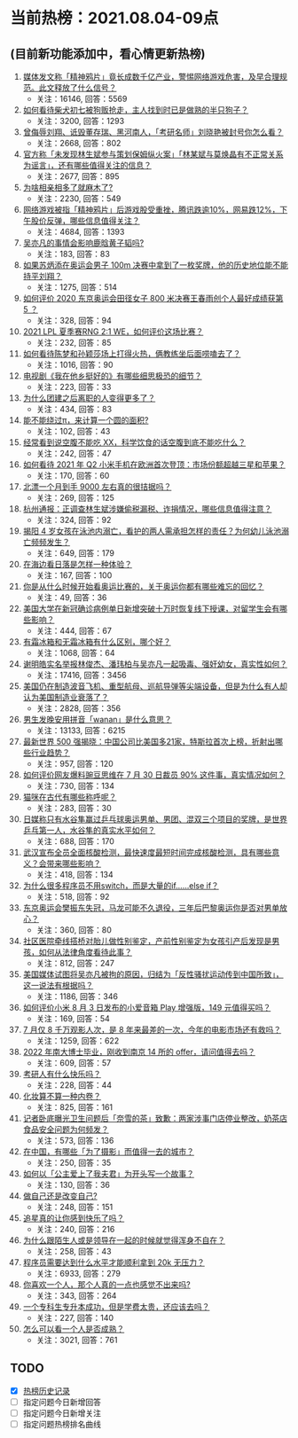 # 当前热榜：2021.08.04-09点
## (目前新功能添加中，看心情更新热榜)
1. [媒体发文称「精神鸦片」竟长成数千亿产业，警惕网络游戏危害，及早合理规范。此文释放了什么信号？](https://www.zhihu.com/question/476894720)
    * 关注：16146, 回答：5569
2. [如何看待柴犬初七被狗贩抢走，主人找到时已是做熟的半只狗子？](https://www.zhihu.com/question/476769947)
    * 关注：3200, 回答：1293
3. [曾侮辱刘翔、诋毁董存瑞、黑河南人，「考研名师」刘晓艳被封号你怎么看？](https://www.zhihu.com/question/477039231)
    * 关注：2668, 回答：802
4. [官方称「未发现林生斌参与策划保姆纵火案」「林某斌与莫焕晶有不正常关系为谣言」，还有哪些值得关注的信息？](https://www.zhihu.com/question/477019547)
    * 关注：2677, 回答：895
5. [为啥相亲相多了就麻木了?](https://www.zhihu.com/question/457773878)
    * 关注：2230, 回答：549
6. [网络游戏被指「精神鸦片」后游戏股受重挫，腾讯跌逾10%，网易跌12%，下午股价反弹，哪些信息值得关注？](https://www.zhihu.com/question/476903827)
    * 关注：4684, 回答：1393
7. [吴亦凡的事情会影响鹿晗黄子韬吗?](https://www.zhihu.com/question/476429923)
    * 关注：183, 回答：83
8. [如果苏炳添在奥运会男子 100m 决赛中拿到了一枚奖牌，他的历史地位能不能持平刘翔？](https://www.zhihu.com/question/476422195)
    * 关注：1275, 回答：514
9. [如何评价 2020 东京奥运会田径女子 800 米决赛王春雨创个人最好成绩获第 5 ？](https://www.zhihu.com/question/477063063)
    * 关注：328, 回答：94
10. [2021 LPL 夏季赛RNG 2:1 WE，如何评价这场比赛？](https://www.zhihu.com/question/477045645)
    * 关注：232, 回答：85
11. [如何看待陈梦和孙颖莎场上打得火热，俩教练坐后面唠嗑去了？](https://www.zhihu.com/question/475924045)
    * 关注：1016, 回答：90
12. [电视剧《我在他乡挺好的》有哪些细思极恐的细节？](https://www.zhihu.com/question/473111119)
    * 关注：223, 回答：33
13. [为什么团建之后离职的人变得更多了？](https://www.zhihu.com/question/475430119)
    * 关注：434, 回答：83
14. [能不能绕过π，来计算一个圆的面积?](https://www.zhihu.com/question/475969249)
    * 关注：102, 回答：43
15. [经常看到说空腹不能吃 XX，科学饮食的话空腹到底不能吃什么？](https://www.zhihu.com/question/474957280)
    * 关注：242, 回答：47
16. [如何看待 2021 年 Q2 小米手机在欧洲首次登顶：市场份额超越三星和苹果？](https://www.zhihu.com/question/476885706)
    * 关注：170, 回答：60
17. [北漂一个月到手 9000 左右真的很拮据吗？](https://www.zhihu.com/question/462788707)
    * 关注：269, 回答：125
18. [杭州通报：正调查林生斌涉嫌偷税漏税、诈捐情况，哪些信息值得注意？](https://www.zhihu.com/question/477019359)
    * 关注：324, 回答：92
19. [揭阳 4 岁女孩在泳池内溺亡，看护的两人需承担怎样的责任？为何幼儿泳池溺亡频频发生？](https://www.zhihu.com/question/476988896)
    * 关注：649, 回答：179
20. [在海边看日落是怎样一种体验？](https://www.zhihu.com/question/475250643)
    * 关注：167, 回答：100
21. [你是从什么时候开始看奥运比赛的，关于奥运你都有哪些难忘的回忆？](https://www.zhihu.com/question/476990209)
    * 关注：49, 回答：36
22. [美国大学在新冠确诊病例单日新增突破十万时恢复线下授课，对留学生会有哪些影响？](https://www.zhihu.com/question/476073988)
    * 关注：444, 回答：67
23. [有霜冰箱和无霜冰箱有什么区别，哪个好？](https://www.zhihu.com/question/39053433)
    * 关注：1068, 回答：64
24. [谢明皓实名举报林俊杰、潘玮柏与吴亦凡一起吸毒、强奸幼女，真实性如何？](https://www.zhihu.com/question/476619729)
    * 关注：17416, 回答：3456
25. [美国仍在制造波音飞机、重型航母、巡航导弹等尖端设备，但是为什么有人却认为美国制造业衰落了？](https://www.zhihu.com/question/443912700)
    * 关注：2828, 回答：356
26. [男生发晚安用拼音「wanan」是什么意思？](https://www.zhihu.com/question/349674802)
    * 关注：13133, 回答：6215
27. [最新世界 500 强揭晓：中国公司比美国多21家，特斯拉首次上榜，折射出哪些行业趋势？](https://www.zhihu.com/question/476724288)
    * 关注：957, 回答：120
28. [如何评价网友爆料豌豆思维在 7 月 30 日裁员 90% 这件事，真实情况如何？](https://www.zhihu.com/question/476136178)
    * 关注：730, 回答：134
29. [猫咪在古代有哪些称呼呢？](https://www.zhihu.com/question/474368430)
    * 关注：283, 回答：30
30. [日媒称只有水谷隼赢过乒乓球奥运男单、男团、混双三个项目的奖牌，是世界乒乓第一人，水谷隼的真实水平如何？](https://www.zhihu.com/question/475840446)
    * 关注：688, 回答：170
31. [武汉宣布全员全面核酸检测，最快速度最短时间完成核酸检测，具有哪些意义？会带来哪些影响？](https://www.zhihu.com/question/476931730)
    * 关注：418, 回答：134
32. [为什么很多程序员不用switch，而是大量的if……else if？](https://www.zhihu.com/question/475877331)
    * 关注：518, 回答：92
33. [东京奥运会樊振东失冠，马龙可能不久退役，三年后巴黎奥运你是否对男单放心？](https://www.zhihu.com/question/476236397)
    * 关注：360, 回答：80
34. [社区医院牵线搭桥对胎儿做性别鉴定，产前性别鉴定为女孩引产后发现是男孩，如何从法律角度看待此事？](https://www.zhihu.com/question/476940107)
    * 关注：812, 回答：247
35. [美国媒体试图将吴亦凡被拘的原因，归结为「反性骚扰运动传到中国所致」，这一说法有根据吗？](https://www.zhihu.com/question/476848890)
    * 关注：1186, 回答：346
36. [如何评价小米 8 月 3 日发布的小爱音箱 Play 增强版，149 元值得买吗？](https://www.zhihu.com/question/476841821)
    * 关注：169, 回答：54
37. [7 月仅 8 千万观影人次，是 8 年来最差的一次，今年的电影市场还有救吗？](https://www.zhihu.com/question/476712889)
    * 关注：1259, 回答：622
38. [2022 年南大博士毕业，刚收到南京 14 所的 offer，请问值得去吗？](https://www.zhihu.com/question/474197983)
    * 关注：609, 回答：57
39. [考研人有什么快乐吗？](https://www.zhihu.com/question/476100645)
    * 关注：228, 回答：44
40. [化妆算不算一种内卷？](https://www.zhihu.com/question/458617546)
    * 关注：825, 回答：161
41. [记者卧底曝光卫生问题后「奈雪的茶」致歉：两家涉事门店停业整改，奶茶店食品安全问题为何频发？](https://www.zhihu.com/question/476903482)
    * 关注：573, 回答：136
42. [在中国，有哪些「为了摄影」而值得一去的城市？](https://www.zhihu.com/question/475505958)
    * 关注：250, 回答：35
43. [如何以「公主爱上了我夫君」为开头写一个故事？](https://www.zhihu.com/question/475542470)
    * 关注：130, 回答：36
44. [做自己还是改变自己?](https://www.zhihu.com/question/476888317)
    * 关注：248, 回答：151
45. [追星真的让你感到快乐了吗？](https://www.zhihu.com/question/476429590)
    * 关注：240, 回答：216
46. [为什么跟陌生人或是领导在一起的时候就觉得浑身不自在？](https://www.zhihu.com/question/474989192)
    * 关注：258, 回答：43
47. [程序员需要达到什么水平才能顺利拿到 20k 无压力？](https://www.zhihu.com/question/47597895)
    * 关注：6933, 回答：279
48. [你喜欢一个人，那个人真的一点也感觉不出来吗?](https://www.zhihu.com/question/474397638)
    * 关注：343, 回答：264
49. [一个专科生专升本成功，但是学费太贵，还应该去吗？](https://www.zhihu.com/question/467556658)
    * 关注：227, 回答：140
50. [怎么可以看一个人是否成熟？](https://www.zhihu.com/question/415808060)
    * 关注：3021, 回答：761
## TODO
* [x] [热榜历史记录](hot_history/AllHot.md)
* [ ] 指定问题今日新增回答
* [ ] 指定问题今日新增关注
* [ ] 指定问题热榜排名曲线
